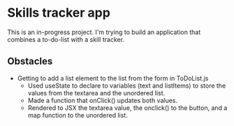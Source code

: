 # Skills tracker app

This is an in-progress project. I'm trying to build an application that combines a to-do-list with a skill tracker.

## Obstacles

- Getting to add a list element to the list from the form in ToDoList.js
  - Used useState to declare to variables (text and listItems) to store the values from the textarea and the unordered list.
  - Made a function that onClick() updates both values.
  - Rendered to JSX the textarea value, the onclick() to the button, and a map function to the unordered list.
